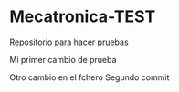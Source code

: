 # Mecatronica-TEST
Repositorio para hacer pruebas

Mi primer cambio de prueba

Otro cambio en el fchero
Segundo commit
